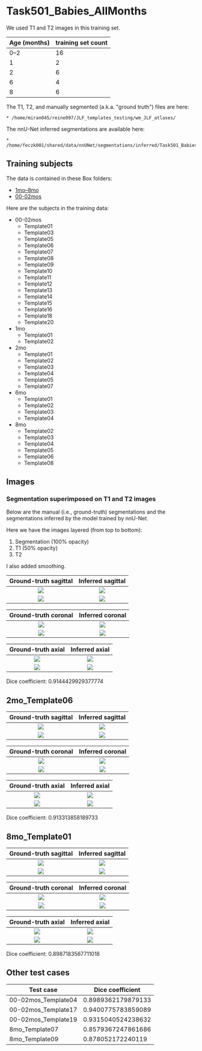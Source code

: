 # Task501_Babies_AllMonths

We used T1 and T2 images in this training set.

| Age (months)      | training set count | 
| ----------- | ----------- |
| 0&#8211;2      | 16        |
| 1  | 2        |
| 2 | 6         |
| 6 | 4         |
| 8 | 6         |


The T1, T2, and manually segmented (a.k.a. "ground truth") files are here:

    * /home/miran045/reine097/JLF_templates_testing/wm_JLF_atlases/

The nnU-Net inferred segmentations are available here:

    * /home/feczk001/shared/data/nnUNet/segmentations/inferred/Task501_Babies_AllMonths/

## Training subjects

The data is contained in these Box folders:

* [1mo&#8211;8mo](https://umn.app.box.com/folder/135725640186)
* [00-02mos](https://umn.app.box.com/folder/113218745237)

Here are the subjects in the training data:

* 00-02mos
    * Template01 
    * Template03
    * Template05
    * Template06
    * Template07 
    * Template08
    * Template09	
    * Template10
    * Template11
    * Template12
    * Template13 
    * Template14 
    * Template15
    * Template16
    * Template18
    * Template20	
* 1mo
    * Template01
    * Template02
* 2mo
    * Template01
    * Template02
    * Template03
    * Template04 
    * Template05
    * Template07
* 6mo
    * Template01
    * Template02
    * Template03
    * Template04  
* 8mo
    * Template02
    * Template03
    * Template04
    * Template05
    * Template06
    * Template08

## Images

### Segmentation superimposed on T1 and T2 images

Below are the manual (i.e., ground-truth) segmentations and the segmentations
inferred by the model trained by nnU-Net.

Here we have the images layered (from top to bottom):

1. Segmentation (100% opacity)
2. T1 (50% opacity)
3. T2

I also added smoothing.

Ground-truth sagittal       |  Inferred sagittal
:-------------------------:|:-------------------------:
![](../img/Task501/00-02mos_Template02/00-02mos_Template02_sagittal_gt.jpeg)  |  ![](../img/Task501/00-02mos_Template02/00-02mos_Template02_sagittal_inferred.jpeg)
![](../img/Task501/00-02mos_Template02/00-02mos_Template02_sagittal_gt_outline.jpeg)  |  ![](../img/Task501/00-02mos_Template02/00-02mos_Template02_sagittal_inferred_outline.jpeg)

Ground-truth coronal       |  Inferred coronal
:-------------------------:|:-------------------------:
![](../img/Task501/00-02mos_Template02/00-02mos_Template02_coronal_gt.jpeg)  |  ![](../img/Task501/00-02mos_Template02/00-02mos_Template02_coronal_inferred.jpeg)
![](../img/Task501/00-02mos_Template02/00-02mos_Template02_coronal_gt_outline.jpeg)  |  ![](../img/Task501/00-02mos_Template02/00-02mos_Template02_coronal_inferred_outline.jpeg)

Ground-truth axial       |  Inferred axial
:-------------------------:|:-------------------------:
![](../img/Task501/00-02mos_Template02/00-02mos_Template02_axial_gt.jpeg) |  ![](../img/Task501/00-02mos_Template02/00-02mos_Template02_axial_inferred.jpeg)
![](../img/Task501/00-02mos_Template02/00-02mos_Template02_axial_gt_outline.jpeg)  |  ![](../img/Task501/00-02mos_Template02/00-02mos_Template02_axial_inferred_outline.jpeg)

Dice coefficient: 0.9144429929377774

## 2mo_Template06

Ground-truth sagittal       |  Inferred sagittal
:-------------------------:|:-------------------------:
![](../img/Task501/2mo_Template06/sagittal_gt.jpeg)  |  ![](../img/Task501/2mo_Template06/sagittal_inferred.jpeg)
![](../img/Task501/2mo_Template06/sagittal_gt_outline.jpeg)  |  ![](../img/Task501/2mo_Template06/sagittal_inferred_outline.jpeg)

Ground-truth coronal       |  Inferred coronal
:-------------------------:|:-------------------------:
![](../img/Task501/2mo_Template06/coronal_gt.jpeg)  |  ![](../img/Task501/2mo_Template06/coronal_inferred.jpeg)
![](../img/Task501/2mo_Template06/coronal_gt_outline.jpeg)  |  ![](../img/Task501/2mo_Template06/coronal_inferred_outline.jpeg)

Ground-truth axial       |  Inferred axial
:-------------------------:|:-------------------------:
![](../img/Task501/2mo_Template06/axial_gt.jpeg) |  ![](../img/Task501/2mo_Template06/axial_inferred.jpeg)
![](../img/Task501/2mo_Template06/axial_gt_outline.jpeg)  |  ![](../img/Task501/2mo_Template06/axial_inferred_outline.jpeg)

Dice coefficient: 0.913313858189733

## 8mo_Template01

Ground-truth sagittal       |  Inferred sagittal
:-------------------------:|:-------------------------:
![](../img/Task501/8mo_Template01/sagittal_gt.jpg)  |  ![](../img/Task501/8mo_Template01/sagittal_inferred.jpg)
![](../img/Task501/8mo_Template01/sagittal_gt_outline.jpg)  |  ![](../img/Task501/8mo_Template01/sagittal_inferred_outline.jpg)

Ground-truth coronal       |  Inferred coronal
:-------------------------:|:-------------------------:
![](../img/Task501/8mo_Template01/coronal_gt.jpg)  |  ![](../img/Task501/8mo_Template01/coronal_inferred.jpg)
![](../img/Task501/8mo_Template01/coronal_gt_outline.jpg)  |  ![](../img/Task501/8mo_Template01/coronal_inferred_outline.jpg)

Ground-truth axial       |  Inferred axial
:-------------------------:|:-------------------------:
![](../img/Task501/8mo_Template01/axial_gt.jpg) |  ![](../img/Task501/8mo_Template01/axial_inferred.jpg)
![](../img/Task501/8mo_Template01/axial_gt_outline.jpg)  |  ![](../img/Task501/8mo_Template01/axial_inferred_outline.jpg)

Dice coefficient: 0.8987183567711018

## Other test cases

| Test case      | Dice coefficient | 
| ----------- | ----------- |
| 00-02mos_Template04      | 0.8989362179879133        |
| 00-02mos_Template17   | 0.9400775783859089        |
| 00-02mos_Template19 | 0.9315040524238632         |
| 8mo_Template07 | 0.8579367247861686         |
| 8mo_Template09 | 0.878052172240119         |
